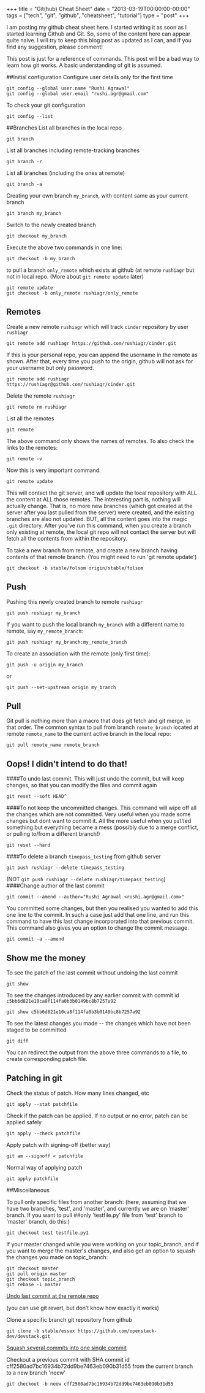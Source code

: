 +++
title = "Git(hub) Cheat Sheet"
date = "2013-03-19T00:00:00-00:00"
tags = ["tech", "git", "github", "cheatsheet", "tutorial"]
type = "post"
+++


I am posting my github cheat sheet here. I started writing it as soon as I started
learning Github and Git. So, some of the content here can appear quite naive. 
I will try to keep this blog post as updated as I can, and if you find any 
suggestion, please comment!

This post is just for a reference of commands. This post will be a bad way to learn
how git works. A basic understanding of git is assumed.

<!--more-->

##Initial configuration
Configure user details only for the first time

    git config --global user.name "Rushi Agrawal"
    git config --global user.email "rushi.agr@gmail.com"

To check your git configuration

	git config --list
	
##Branches
List all branches in the local repo

	git branch

List all branches including remote-tracking branches

	git branch -r

List all branches (including the ones at remote)

	git branch -a
	
Creating your own branch `my_branch`, with content same as your current branch

	git branch my_branch

Switch to the newly created branch

	git checkout my_branch

Execute the above two commands in one line:

	git checkout -b my_branch

to pull a branch `only_remote` which exists at github (at remote `rushiagr` but not in local repo. (More about `git remote update` later)

	git remote update
    git checkout -b only_remote rushiagr/only_remote

## Remotes
Create a new remote `rushiagr` which will track `cinder` repository by user `rushiagr`

    git remote add rushiagr https://github.com/rushiagr/cinder.git

If this is your personal repo, you can append the username in the remote as shown. After that, every time you push to the origin, 
github will not ask for your username but only password.

    git remote add rushiagr https://rushiagr@github.com/rushiagr/cinder.git

Delete the remote `rushiagr`

    git remote rm rushiagr

List all the remotes

    git remote

The above command only shows the names of remotes. To also check the links to the remotes:

    git remote -v

Now this is very important command.

    git remote update

This will contact the git server, and will update the local repository with ALL the content at ALL those remotes. The interesting part is, nothing will actually change. That is, no more new branches (which got created at the server after you last pulled from the server) were created, and the existing branches are also not updated. BUT, all the content goes into the magic `.git` directory. After you've run this command, when you create a branch only existing at remote, the local git repo will not contact the server but will fetch all the contents from within the repository.

To take a new branch from remote, and create a new branch having contents of that remote branch. (You might need to run 'git remote update')

	git checkout -b stable/folsom origin/stable/folsom

## Push
Pushing this newly created branch to remote `rushiagr`

	git push rushiagr my_branch

If you want to push the local branch `my_branch` with a different name to 
remote, say `my_remote_branch`:

    git push rushiagr my_branch:my_remote_branch

To create an association with the remote (only first time):

	git push -u origin my_branch

or

	git push --set-upstream origin my_branch

## Pull
Git pull is nothing more than a macro that does git fetch and git merge, in 
that order. The common syntax to pull from branch `remote_branch` located at remote `remote_name` to the current active branch in the local repo:

	git pull remote_name remote_branch

## Oops! I didn't intend to do that!
####To undo last commit. 
This will just undo the commit, but will keep changes, so that you can modify the files and commit again

	git reset --soft HEAD^

####To not keep the uncommitted changes. 
This command will wipe off all the changes which are not committed. Very useful when you made some changes but dont want to commit it. All the more useful when you `pull`ed something but everything became a mess (possibly due to a merge conflict, or pulling to/from a different branch!)

	git reset --hard

####To delete a branch `timepass_testing` from github server

	git push rushiagr --delete timepass_testing

(NOT `git push rushiagr --delete rushiagr/timepass_testing`)
####Change author of the last commit

	git commit --amend --author="Rushi Agrawal <rushi.agr@gmail.com>"

You committed some changes, but then you realised you wanted to add this one line to the commit. In such a case
just add that one line, and run this command to have this last change incorporated into that previous commit. This command also gives you an option to 
change the commit message.

    git commit -a --amend

## Show me the money
To see the patch of the last commit without undoing the last commit

	git show

To see the changes introduced by any earlier commit with commit id `c5bb6d821e10ca8f114fa0b3b0149bc8b7257a92`

    git show c5bb6d821e10ca8f114fa0b3b0149bc8b7257a92

To see the latest changes you made -- the changes which have not been staged to be committed

    git diff

You can redirect the output from the above three commands to a file, to create corresponding patch file.

## Patching in git	
Check the status of patch. How many lines changed, etc

	git apply --stat patchfile

Check if the patch can be applied.
If no output or no error, patch can be applied safely

	git apply --check patchfile

Apply patch with signing-off (better way)

	git am --signoff < patchfile

Normal way of applying patch

	git apply patchfile


##Miscellaneous
	
To pull only specific files from another branch: (here, assuming that we have two branches, 'test', and 'master', and currently we are on 'master' branch. If you want to pull ##only 'testfile.py' file from 'test' branch to 'master' branch, do this:)

	git checkout test testfile.py1
	
	
	
If your master changed while you were working on your topic_branch, and if you want to merge the master's changes, and also get an option to squash the changes you made on topic_branch:

	git checkout master
	git pull origin master
	git checkout topic_branch
	git rebase -i master

[Undo last commit at the remote repo](http://christoph.ruegg.name/blog/2010/5/5/git-howto-revert-a-commit-already-pushed-to-a-remote-reposit.html)

(you can use git revert, but don’t know how exactly it works)

Clone a specific branch git repository from github

	git clone -b stable/essex https://github.com/openstack-dev/devstack.git

[Squash several commits into one single commit](https://makandracards.com/makandra/527-squash-several-git-commits-into-a-single-commit)
	
Checkout a previous commit with SHA commit id cff2580ad7bc16934b72dd9be7463eb090b31d55 from the current branch to a new branch 'neew'

	git checkout -b neew cff2580ad7bc16934b72dd9be7463eb090b31d55
	

